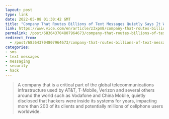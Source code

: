 ```yaml
---
layout: post
type: link
date: 2022-05-08 01:30:42 GMT
title: "Company That Routes Billions of Text Messages Quietly Says It Was Hacked"
link: https://www.vice.com/en/article/z3xpm8/company-that-routes-billions-of-text-messages-quietly-says-it-was-hacked?utm_campaign=wp_the_cybersecurity_202&utm_medium=email&utm_source=newsletter&wpisrc=nl_cybersecurity202
permalink: /post/683643704807964673/company-that-routes-billions-of-text-messages
redirect_from: 
  - /post/683643704807964673/company-that-routes-billions-of-text-messages
categories:
- sms
- text messages
- messaging
- security
- hack
---
```

<blockquote>A company that is a critical part of the global telecommunications infrastructure used by AT&T, T-Mobile, Verizon and several others around the world such as Vodafone and China Mobile, quietly disclosed that hackers were inside its systems for years, impacting more than 200 of its clients and potentially millions of cellphone users worldwide.</blockquote>